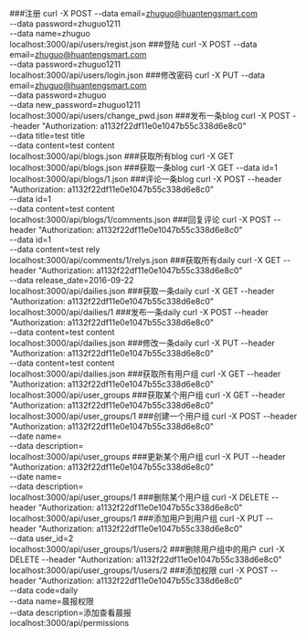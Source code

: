 ###注册
curl -X POST --data email=zhuguo@huantengsmart.com \
--data password=zhuguo1211 \
--data name=zhuguo \
localhost:3000/api/users/regist.json
###登陆
curl -X POST --data email=zhuguo@huantengsmart.com \
--data password=zhuguo1211 \
localhost:3000/api/users/login.json
###修改密码
curl -X PUT --data email=zhuguo@huantengsmart.com \
--data password=zhuguo \
--data new_password=zhuguo1211 \
localhost:3000/api/users/change_pwd.json
###发布一条blog
curl -X POST --header "Authorization: a1132f22df11e0e1047b55c338d6e8c0" \
--data title=test title \
--data content=test content \
localhost:3000/api/blogs.json
###获取所有blog
curl -X GET \
localhost:3000/api/blogs.json
###获取一条blog
curl -X GET --data id=1 \
localhost:3000/api/blogs/1.json
###评论一条blog
curl -X POST --header "Authorization: a1132f22df11e0e1047b55c338d6e8c0" \
--data id=1 \
--data content=test content \
localhost:3000/api/blogs/1/comments.json
###回复评论
curl -X POST --header "Authorization: a1132f22df11e0e1047b55c338d6e8c0" \
--data id=1 \
--data content=test rely \
localhost:3000/api/comments/1/relys.json
###获取所有daily
curl -X GET --header "Authorization: a1132f22df11e0e1047b55c338d6e8c0" \
--data release_date=2016-09-22 \
localhost:3000/api/dailies.json
###获取一条daily
curl -X GET --header "Authorization: a1132f22df11e0e1047b55c338d6e8c0" \
localhost:3000/api/dailies/1
###发布一条daily
curl -X POST --header "Authorization: a1132f22df11e0e1047b55c338d6e8c0" \
--data content=test content \
localhost:3000/api/dailies.json
###修改一条daily
curl -X PUT --header "Authorization: a1132f22df11e0e1047b55c338d6e8c0" \
--data content=test content \
localhost:3000/api/dailies.json
###获取所有用户组
curl -X GET --header "Authorization: a1132f22df11e0e1047b55c338d6e8c0" \
localhost:3000/api/user_groups
###获取某个用户组
curl -X GET --header "Authorization: a1132f22df11e0e1047b55c338d6e8c0" \
localhost:3000/api/user_groups/1
###创建一个用户组
curl -X POST --header "Authorization: a1132f22df11e0e1047b55c338d6e8c0" \
--date name= \
--data description= \
localhost:3000/api/user_groups
###更新某个用户组
curl -X PUT --header "Authorization: a1132f22df11e0e1047b55c338d6e8c0" \
--date name= \
--data description= \
localhost:3000/api/user_groups/1
###删除某个用户组
curl -X DELETE --header "Authorization: a1132f22df11e0e1047b55c338d6e8c0" \
localhost:3000/api/user_groups/1
###添加用户到用户组
curl -X PUT --header "Authorization: a1132f22df11e0e1047b55c338d6e8c0" \
--data user_id=2 \
localhost:3000/api/user_groups/1/users/2
###删除用户组中的用户
curl -X DELETE --header "Authorization: a1132f22df11e0e1047b55c338d6e8c0" \
localhost:3000/api/user_groups/1/users/2
###添加权限
curl -X POST --header "Authorization: a1132f22df11e0e1047b55c338d6e8c0" \
--data code=daily \
--data name=晨报权限 \
--data description=添加查看晨报 \
localhost:3000/api/permissions
